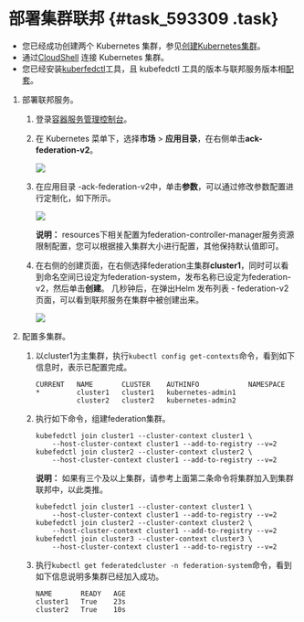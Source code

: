 # 部署集群联邦 {#task_593309 .task}

-   您已经成功创建两个 Kubernetes 集群，参见[创建Kubernetes集群](intl.zh-CN/用户指南/Kubernetes集群/集群管理/创建Kubernetes集群.md#)。
-   通过[CloudShell](intl.zh-CN/用户指南/Kubernetes集群/集群管理/在CloudShell上通过kubectl管理Kubernetes集群.md#) 连接 Kubernetes 集群。
-   您已经安装[kuberfedctl](https://github.com/kubernetes-sigs/kubefed/releases)工具，且 kubefedctl 工具的版本与联邦服务版本相[配套](https://github.com/kubernetes-sigs/kubefed/releases)。

1.  部署联邦服务。 
    1.  登录[容器服务管理控制台](https://cs.console.aliyun.com/)。
    2.  在 Kubernetes 菜单下，选择**市场** \> **应用目录**，在右侧单击**ack-federation-v2**。 

        ![](http://static-aliyun-doc.oss-cn-hangzhou.aliyuncs.com/assets/img/475962/156042748248996_zh-CN.png)

    3.  在应用目录 -ack-federation-v2中，单击**参数**，可以通过修改参数配置进行定制化，如下所示。 

        ![](http://static-aliyun-doc.oss-cn-hangzhou.aliyuncs.com/assets/img/476685/156042748249000_zh-CN.png)

        **说明：** resources下相关配置为federation-controller-manager服务资源限制配置，您可以根据接入集群大小进行配置，其他保持默认值即可。

    4.  在右侧的创建页面，在右侧选择federation主集群**cluster1**，同时可以看到命名空间已设定为federation-system，发布名称已设定为federation-v2，然后单击**创建**。 几秒钟后，在弹出Helm 发布列表 - federation-v2页面，可以看到联邦服务在集群中被创建出来。

        ![](http://static-aliyun-doc.oss-cn-hangzhou.aliyuncs.com/assets/img/475962/156042748348998_zh-CN.png)

2.  配置多集群。 
    1.  以cluster1为主集群，执行`kubectl config get-contexts`命令，看到如下信息时，表示已配置完成。 

        ``` {#codeblock_ix0_2u5_6u2}
        CURRENT   NAME       CLUSTER    AUTHINFO            NAMESPACE
        *         cluster1   cluster1   kubernetes-admin1
                  cluster2   cluster2   kubernetes-admin2
        ```

    2.  执行如下命令，组建federation集群。 

        ``` {#codeblock_jr7_6q8_atb}
        kubefedctl join cluster1 --cluster-context cluster1 \
            --host-cluster-context cluster1 --add-to-registry --v=2
        kubefedctl join cluster2 --cluster-context cluster2 \
            --host-cluster-context cluster1 --add-to-registry --v=2
        ```

        **说明：** 如果有三个及以上集群，请参考上面第二条命令将集群加入到集群联邦中，以此类推。

        ``` {#codeblock_u1d_rqa_ive}
        kubefedctl join cluster1 --cluster-context cluster1 \
            --host-cluster-context cluster1 --add-to-registry --v=2
        kubefedctl join cluster2 --cluster-context cluster2 \
            --host-cluster-context cluster1 --add-to-registry --v=2
        kubefedctl join cluster3 --cluster-context cluster3 \
            --host-cluster-context cluster1 --add-to-registry --v=2
        ```

    3.  执行`kubectl get federatedcluster -n federation-system`命令，看到如下信息说明多集群已经加入成功。 

        ``` {#codeblock_eyz_3wg_x9e}
        NAME       READY   AGE
        cluster1   True    23s
        cluster2   True    10s
        ```


